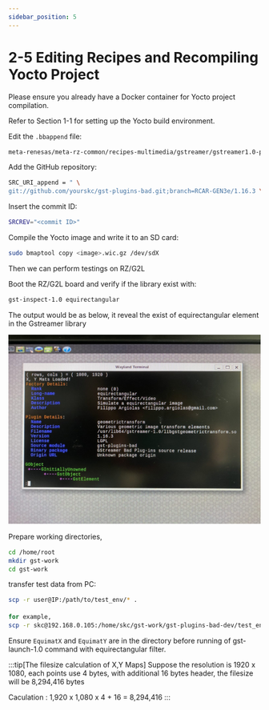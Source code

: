 ```yaml
---
sidebar_position: 5
---
```


# 2-5 Editing Recipes and Recompiling Yocto Project

Please ensure you already have a Docker container
for Yocto project compilation.

Refer to Section 1-1 for setting up the Yocto build environment.

Edit the `.bbappend` file:

```bash
meta-renesas/meta-rz-common/recipes-multimedia/gstreamer/gstreamer1.0-plugins-bad_1.16.3.bbappend
```

Add the GitHub repository:

```bash
SRC_URI_append = " \
git://github.com/yourskc/gst-plugins-bad.git;branch=RCAR-GEN3e/1.16.3 \
```

Insert the commit ID:

```bash
SRCREV="<commit ID>"
```

Compile the Yocto image and write it to an SD card:

```bash
sudo bmaptool copy <image>.wic.gz /dev/sdX
```

Then we can perform testings on RZ/G2L

Boot the RZ/G2L board and verify if the library exist with:

```bash
gst-inspect-1.0 equirectangular
```

The output would be as below, it reveal the exist
of equirectangular element in the Gstreamer library

![Gst_test08](./image/Gst_test08.jpeg)

Prepare working directories,

```bash
cd /home/root
mkdir gst-work
cd gst-work
```

transfer test data from PC:

```bash
scp -r user@IP:/path/to/test_env/* .

for example, 
scp -r skc@192.168.0.105:/home/skc/gst-work/gst-plugins-bad-dev/test_env/* .
```

Ensure `EquimatX` and `EquimatY` are in the directory before
running of gst-launch-1.0 command with equirectangular
filter.

:::tip[The filesize calculation of X,Y Maps]
Suppose the resolution is 1920 x 1080,
each points use 4 bytes,
with additional 16 bytes header,
the filesize will be 8,294,416 bytes

Caculation : 1,920 x 1,080 x 4 + 16 = 8,294,416
:::
